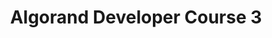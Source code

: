 ---
title: "Algorand Developer Course 3"
description: "Learn all you need to know about accounts on Algorand, what it consists of like keys and addresses, and the wallets and accounts. By the end of this module, you will understand how mnemonics are generated in Algorand accounts, understood the various types of accounts on Algorand, and you will learn how to use goal CLI to create an account and import it into MyAlgo Wallet."
type: "course"
category: "Algorand Protocol Course,Algorand Components,Algorand Wallet"
difficulty: "Intermediate"
summary: "Understanding and creating of accounts on Algorand using goal CLI"
file_path: ""
image: "https://assets-global.website-files.com/5e39e095596498a8b9624af1/5ffca6e3e0d8ad9231cc2af6_Portfolio-course---final.png"
link: "https://drive.google.com/file/d/1hW6KNfR_TwhYhIvHpNWxplTCXlj-bGbp/view"
status: "open"
---